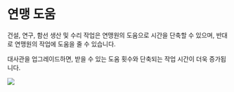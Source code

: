 # 연맹 도움

 건설, 연구, 함선 생산 및 수리 작업은 연맹원의 도움으로 시간을 단축할 수 있으며, 반대로 연맹원의 작업에 도움을 줄 수 있습니다.

대사관을 업그레이드하면, 받을 수 있는 도움 횟수와 단축되는 작업 시간이 더욱 증가됩니다.

![](https://s3.ap-northeast-2.amazonaws.com/an2img/guide/601_001FedHelp.png)